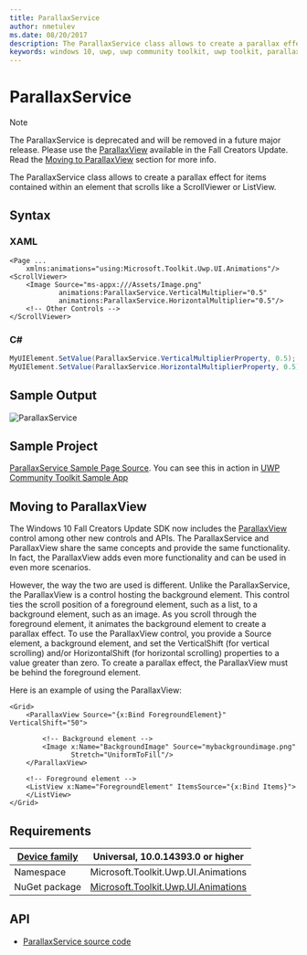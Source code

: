 ```yaml
---
title: ParallaxService
author: nmetulev
ms.date: 08/20/2017
description: The ParallaxService class allows to create a parallax effect for items contained within an element that scrolls like a ScrollViewer or ListView.
keywords: windows 10, uwp, uwp community toolkit, uwp toolkit, parallaxservice
---
```


# ParallaxService

> [!NOTE]
The ParallaxService is deprecated and will be removed in a future major release. Please use the [ParallaxView](https://docs.microsoft.com/en-us/windows/uwp/style/parallax) available in the Fall Creators Update. Read the [Moving to ParallaxView](#parallaxview) section for more info.

The ParallaxService class allows to create a parallax effect for items contained within an element that scrolls like a ScrollViewer or ListView.

## Syntax

### **XAML**

```xaml
<Page ...
    xmlns:animations="using:Microsoft.Toolkit.Uwp.UI.Animations"/>
<ScrollViewer>
    <Image Source="ms-appx:///Assets/Image.png"
            animations:ParallaxService.VerticalMultiplier="0.5" 
            animations:ParallaxService.HorizontalMultiplier="0.5"/>
    <!-- Other Controls -->
</ScrollViewer>
```

### **C#**

```csharp
MyUIElement.SetValue(ParallaxService.VerticalMultiplierProperty, 0.5);
MyUIElement.SetValue(ParallaxService.HorizontalMultiplierProperty, 0.5);
```

## Sample Output

![ParallaxService](../resources/images/Animations/ParallaxService/Sample-Output.gif)

## Sample Project

[ParallaxService Sample Page Source](https://github.com/Microsoft/UWPCommunityToolkit/tree/master/Microsoft.Toolkit.Uwp.SampleApp/SamplePages/ParallaxService). You can see this in action in [UWP Community Toolkit Sample App](https://www.microsoft.com/store/apps/9NBLGGH4TLCQ)

## Moving to ParallaxView
The Windows 10 Fall Creators Update SDK now includes the [ParallaxView](https://docs.microsoft.com/en-us/windows/uwp/style/parallax) control among other new controls and APIs. The ParallaxService and ParallaxView share the same concepts and provide the same functionality. In fact, the ParallaxView adds even more functionality and can be used in even more scenarios.

However, the way the two are used is different. Unlike the ParallaxService, the ParallaxView is a control hosting the background element. This control ties the scroll position of a foreground element, such as a list, to a background element, such as an image. As you scroll through the foreground element, it animates the background element to create a parallax effect. To use the ParallaxView control, you provide a Source element, a background element, and set the VerticalShift (for vertical scrolling) and/or HorizontalShift (for horizontal scrolling) properties to a value greater than zero. To create a parallax effect, the ParallaxView must be behind the foreground element.

Here is an example of using the ParallaxView:

```xaml
<Grid>
    <ParallaxView Source="{x:Bind ForegroundElement}" VerticalShift="50"> 

        <!-- Background element --> 
        <Image x:Name="BackgroundImage" Source="mybackgroundimage.png"
               Stretch="UniformToFill"/>
    </ParallaxView>

    <!-- Foreground element -->
    <ListView x:Name="ForegroundElement" ItemsSource="{x:Bind Items}">       
    </ListView>
</Grid>
```

## Requirements

| [Device family](http://go.microsoft.com/fwlink/p/?LinkID=526370) | Universal, 10.0.14393.0 or higher   |
| ---------------------------------------------------------------- | ----------------------------------- |
| Namespace                                                        | Microsoft.Toolkit.Uwp.UI.Animations |
| NuGet package | [Microsoft.Toolkit.Uwp.UI.Animations](https://www.nuget.org/packages/Microsoft.Toolkit.Uwp.UI.Animations/) |

## API

* [ParallaxService source code](https://github.com/Microsoft/UWPCommunityToolkit/blob/master/Microsoft.Toolkit.Uwp.UI.Animations/ParallaxService.cs)
